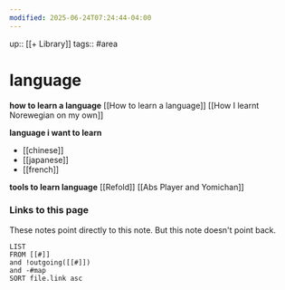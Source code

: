 ```yaml
---
modified: 2025-06-24T07:24:44-04:00
---
```

up:: [[+ Library]]
tags:: #area 

# language

**how to learn a language**
[[How to learn a language]]
[[How I learnt Norewegian on my own]]

**language i want to learn**
- [[chinese]]
- [[japanese]]
- [[french]]


**tools to learn language**
[[Refold]]
[[Abs Player and Yomichan]]
### Links to this page
These notes point directly to this note. But this note doesn't point back.
```dataview
LIST
FROM [[#]]
and !outgoing([[#]])
and -#map
SORT file.link asc
```
